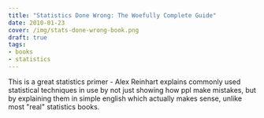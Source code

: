 ```yaml
---
title: "Statistics Done Wrong: The Woefully Complete Guide"
date: 2010-01-23
cover: /img/stats-done-wrong-book.png
draft: true 
tags:
- books
- statistics
---
```


This is a great statistics primer - Alex Reinhart explains commonly used statistical techniques in use by not just showing how ppl make mistakes, but by explaining them in simple english which actually makes sense, unlike most "real" statistics books.